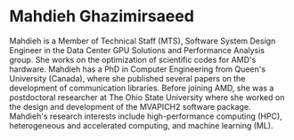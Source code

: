 <head>
  <meta charset="UTF-8">
  <meta name="description" content="Mahdieh Ghazimirsaeed">
  <meta name="keywords" content="AMD GPU, HPC, MI300, MI250, ROCm, blog, contributor, blog author">
</head>

# Mahdieh Ghazimirsaeed

Mahdieh is a Member of Technical Staff (MTS), Software System Design Engineer in the Data Center
GPU Solutions and Performance Analysis group. She works on the optimization of scientific codes for
AMD's hardware. Mahdieh has a PhD in Computer Engineering from Queen's University (Canada),
where she published several papers on the development of communication libraries. Before joining
AMD, she was a postdoctoral researcher at The Ohio State University where she worked on the design
and development of the MVAPICH2 software package. Mahdieh's research interests include
high-performance computing (HPC), heterogeneous and accelerated computing, and machine learning
(ML).
